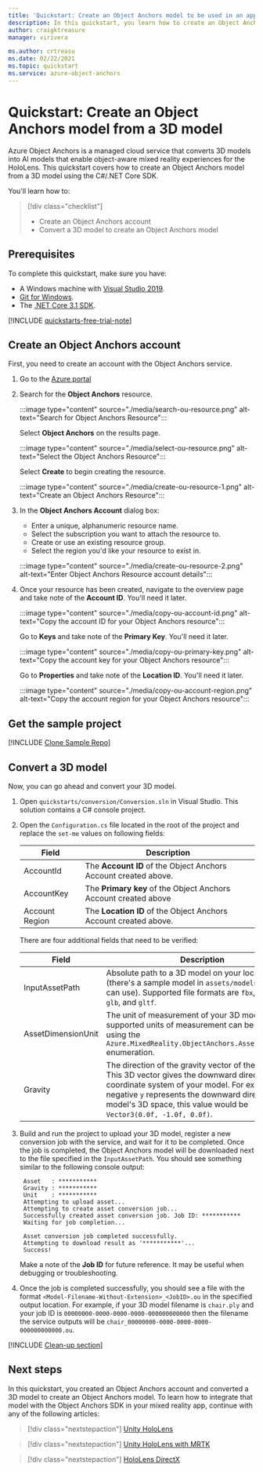 ```yaml
---
title: 'Quickstart: Create an Object Anchors model to be used in an app'
description: In this quickstart, you learn how to create an Object Anchors model from a 3D model.
author: craigktreasure
manager: virivera

ms.author: crtreasu
ms.date: 02/22/2021
ms.topic: quickstart
ms.service: azure-object-anchors
---
```

# Quickstart: Create an Object Anchors model from a 3D model

Azure Object Anchors is a managed cloud service that converts 3D models into AI models that enable object-aware mixed reality experiences for the HoloLens. This quickstart covers how to create an Object Anchors model from a 3D model using the C#/.NET Core SDK.

You'll learn how to:

> [!div class="checklist"]
> * Create an Object Anchors account
> * Convert a 3D model to create an Object Anchors model

## Prerequisites

To complete this quickstart, make sure you have:

* A Windows machine with <a href="https://www.visualstudio.com/downloads/" target="_blank">Visual Studio 2019</a>.
* <a href="https://git-scm.com" target="_blank">Git for Windows</a>.
* The <a href="https://dotnet.microsoft.com/download/dotnet-core/3.1">.NET Core 3.1 SDK</a>.

[!INCLUDE [quickstarts-free-trial-note](../../../includes/quickstarts-free-trial-note.md)]

## Create an Object Anchors account

First, you need to create an account with the Object Anchors service.

1. Go to the [Azure portal](https://portal.azure.com/)

2. Search for the **Object Anchors** resource.

   :::image type="content" source="./media/search-ou-resource.png" alt-text="Search for Object Anchors Resource":::

   Select **Object Anchors** on the results page.

   :::image type="content" source="./media/select-ou-resource.png" alt-text="Select the Object Anchors Resource":::

   Select **Create** to begin creating the resource.

   :::image type="content" source="./media/create-ou-resource-1.png" alt-text="Create an Object Anchors Resource":::

3. In the **Object Anchors Account** dialog box:
    * Enter a unique, alphanumeric resource name.
    * Select the subscription you want to attach the resource to.
    * Create or use an existing resource group.
    * Select the region you'd like your resource to exist in.

    :::image type="content" source="./media/create-ou-resource-2.png" alt-text="Enter Object Anchors Resource account details":::

4. Once your resource has been created, navigate to the overview page and take note of the **Account ID**. You'll need it later.

   :::image type="content" source="./media/copy-ou-account-id.png" alt-text="Copy the account ID for your Object Anchors resource":::

   Go to **Keys** and take note of the **Primary Key**. You'll need it later.

   :::image type="content" source="./media/copy-ou-primary-key.png" alt-text="Copy the account key for your Object Anchors resource":::

   Go to **Properties** and take note of the **Location ID**. You'll need it later.

   :::image type="content" source="./media/copy-ou-account-region.png" alt-text="Copy the account region for your Object Anchors resource":::

## Get the sample project

[!INCLUDE [Clone Sample Repo](../../../includes/object-anchors-clone-sample-repository.md)]

## Convert a 3D model

Now, you can go ahead and convert your 3D model.

1. Open `quickstarts/conversion/Conversion.sln` in Visual Studio. This solution contains a C# console project.

2. Open the `Configuration.cs` file located in the root of the project and replace the `set-me` values on following fields:

   | Field          | Description                                                      |
   |----------------|------------------------------------------------------------------|
   | AccountId      | The **Account ID** of the Object Anchors Account created above.  |
   | AccountKey     | The **Primary key** of the Object Anchors Account created above  |
   | Account Region | The **Location ID** of the Object Anchors Account created above. |

   There are four additional fields that need to be verified:

    | Field                    | Description                       |
    | ---                      | ---                               |
    | InputAssetPath                 | Absolute path to a 3D model on your local machine (there's a sample model in `assets/models` folder you can use). Supported file formats are `fbx`, `ply`, `obj`, `glb`, and `gltf`. |
    | AssetDimensionUnit       | The unit of measurement of your 3D model. All the supported units of measurement can be accessed using the `Azure.MixedReality.ObjectAnchors.AssetLengthUnit` enumeration. |
    | Gravity                  | The direction of the gravity vector of the 3D model. This 3D vector gives the downward direction in the coordinate system of your model. For example if negative `y` represents the downward direction in the model's 3D space, this value would be `Vector3(0.0f, -1.0f, 0.0f)`. |

3. Build and run the project to upload your 3D model, register a new conversion job with the service, and wait for it to be completed. Once the job is completed, the Object Anchors model will be downloaded next to the file specified in the `InputAssetPath`. You should see something similar to the following console output:

   ```shell
    Asset   : ***********
    Gravity : ***********
    Unit    : ***********
    Attempting to upload asset...
    Attempting to create asset conversion job...
    Successfully created asset conversion job. Job ID: ***********
    Waiting for job completion...

    Asset conversion job completed successfully.
    Attempting to download result as '***********'...
    Success!
   ```

   Make a note of the **Job ID** for future reference. It may be useful when debugging or troubleshooting.

4. Once the job is completed successfully, you should see a file with the format `<Model-Filename-Without-Extension>_<JobID>.ou` in the specified output location. For example, if your 3D model filename is `chair.ply` and your job ID is `00000000-0000-0000-0000-000000000000` then the filename the service outputs will be `chair_00000000-0000-0000-0000-000000000000.ou`.

[!INCLUDE [Clean-up section](../../../includes/clean-up-section-portal.md)]

## Next steps

In this quickstart, you created an Object Anchors account and converted a 3D model to create an Object Anchors model. To learn how to integrate that model with the Object Anchors SDK in your mixed reality app, continue with any of the following articles:

> [!div class="nextstepaction"]
> [Unity HoloLens](get-started-unity-hololens.md)

> [!div class="nextstepaction"]
> [Unity HoloLens with MRTK](get-started-unity-hololens-mrtk.md)

> [!div class="nextstepaction"]
> [HoloLens DirectX](get-started-hololens-directx.md)
